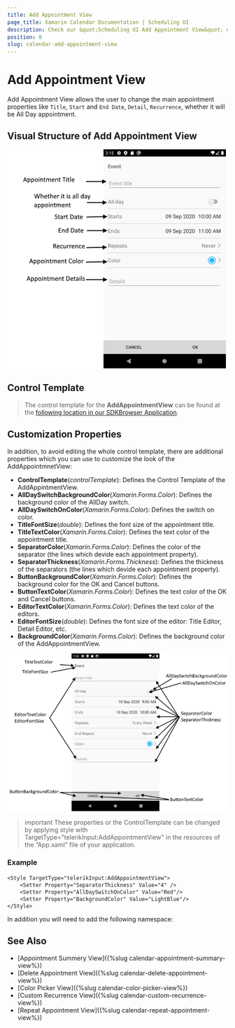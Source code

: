 ```yaml
---
title: Add Appointment View
page_title: Xamarin Calendar Documentation | Scheduling UI
description: Check our &quot;Scheduling UI Add Appointment View&quot; documentation article for Telerik Calendar for Xamarin control.
position: 0
slug: calendar-add-appointment-view
---
```


# Add Appointment View

Add Appointment View allows the user to change the main appointment properties like `Title`, `Start` and `End Date`, `Detail`, `Recurrence`, whether it will be All Day appointment.

## Visual Structure of Add Appointment View 

![Scheduling UI Add Appointment view](images/calendar-add-appointment-view.png)

## Control Template

> The control template for the **AddAppointmentView** can be found at the [following location in our SDKBrowser Application](https://github.com/telerik/xamarin-forms-sdk/blob/master/XamarinSDK/SDKBrowser/SDKBrowser/Examples/CalendarControl/SchedulingCategory/SchedulingUIViews/AddAppointmentView.xaml).

## Customization Properties 

In addition, to avoid editing the whole control template, there are additional properties which you can use to customize the look of the AddAppointmnetView:

* **ControlTemplate**(*controlTemplate*): Defines the Control Template of the AddAppintmentView.
* **AllDaySwitchBackgroundColor**(*Xamarin.Forms.Color*): Defines the background color of the AllDay switch.
* **AllDaySwitchOnColor**(*Xamarin.Forms.Color*): Defines the switch on color.
* **TitleFontSize**(*double*): Defines the font size of the appointment title.
* **TitleTextColor**(*Xamarin.Forms.Color*): Defines the text color of the appointment title.
* **SeparatorColor**(*Xamarin.Forms.Color*): Defines the color of the separator (the lines which devide each appointment property).
* **SeparatorThickness**(*Xamarin.Forms.Thickness*): Defines the thickness of the separators (the lines which devide each appointment property).
* **ButtonBackgroundColor**(*Xamarin.Forms.Color*): Defines the background color for the OK and Cancel buttons.
* **ButtonTextColor**(*Xamarin.Forms.Color*): Defines the text color of the OK and Cancel buttons.
* **EditorTextColor**(*Xamarin.Forms.Color*): Defines the text color of the editors.
* **EditorFontSize**(*double*): Defines the font size of the editor: Title Editor, Detail Editor, etc.
* **BackgroundColor**(*Xamarin.Forms.Color*): Defines the background color of the AddAppointmentView.

![Scheduling UI Add Appointment View Properties](images/calendar-add-appointment-view-properties.png)

>important These properties or the ControlTemplate can be changed by applying style with TargetType="telerikInput:AddAppointmentView" in the resources of the “App.xaml” file of your application. 

### Example

```XAML
<Style TargetType="telerikInput:AddAppointmentView">
    <Setter Property="SeparatorThickness" Value="4" />
    <Setter Property="AllDaySwitchOnColor" Value="Red"/>
    <Setter Property="BackgroundColor" Value="LightBlue"/>
</Style>
```

In addition you will need to add the following namespace: 

<snippet id='xmlns-telerikinput'/>

## See Also

* [Appointment Summery View]({%slug calendar-appointment-summary-view%})
* [Delete Appointment View]({%slug calendar-delete-appointment-view%})
* [Color Picker View]({%slug calendar-color-picker-view%})
* [Custom Recurrence View]({%slug calendar-custom-recurrence-view%})
* [Repeat Appointment View]({%slug calendar-repeat-appointment-view%})

